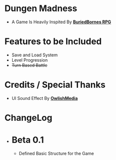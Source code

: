 # Dungen Madness
 - A Game Is Heavily Inspited By [**BuriedBornes RPG**](https://store.steampowered.com/app/2153310/Buriedbornes__Dungeon_RPG/)
# Features to be Included
 - Save and Load System
 - Level Progression
 - ~~Turn Based Battle~~
# Credits / Special Thanks
 - UI Sound Effect By [**OwlishMedia**](https://opengameart.org/content/8-bit-sound-effect-pack)
# ChangeLog
 - # Beta 0.1
   - Defined Basic Structure for the Game
